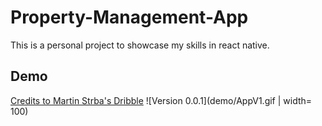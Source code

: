 # Property-Management-App
This is a personal project to showcase my skills in react native.

## Demo ##
[Credits to Martin Strba's Dribble](https://dribbble.com/shots/11302293-Property-Management-App/attachments/2912385?mode=media)
![Version 0.0.1](demo/AppV1.gif | width= 100)